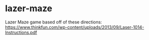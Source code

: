 # lazer-maze
Lazer Maze game based off of these directions: https://www.thinkfun.com/wp-content/uploads/2013/09/Laser-1014-Instructions.pdf
